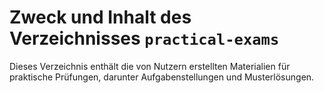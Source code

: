 # Zweck und Inhalt des Verzeichnisses `practical-exams`

Dieses Verzeichnis enthält die von Nutzern erstellten Materialien für praktische Prüfungen, darunter Aufgabenstellungen und Musterlösungen.
